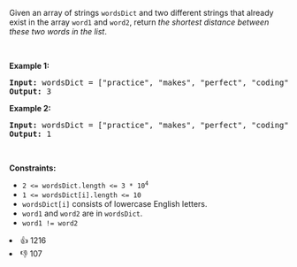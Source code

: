 <p>Given an array of strings <code>wordsDict</code> and two different strings that already exist in the array <code>word1</code> and <code>word2</code>, return <em>the shortest distance between these two words in the list</em>.</p>

<p>&nbsp;</p> 
<p><strong class="example">Example 1:</strong></p>

<pre>
<strong>Input:</strong> wordsDict = ["practice", "makes", "perfect", "coding", "makes"], word1 = "coding", word2 = "practice"
<strong>Output:</strong> 3
</pre>

<p><strong class="example">Example 2:</strong></p>

<pre>
<strong>Input:</strong> wordsDict = ["practice", "makes", "perfect", "coding", "makes"], word1 = "makes", word2 = "coding"
<strong>Output:</strong> 1
</pre>

<p>&nbsp;</p> 
<p><strong>Constraints:</strong></p>

<ul> 
 <li><code>2 &lt;= wordsDict.length &lt;= 3 * 10<sup>4</sup></code></li> 
 <li><code>1 &lt;= wordsDict[i].length &lt;= 10</code></li> 
 <li><code>wordsDict[i]</code> consists of lowercase English letters.</li> 
 <li><code>word1</code> and <code>word2</code> are in <code>wordsDict</code>.</li> 
 <li><code>word1 != word2</code></li> 
</ul>

<div><li>👍 1216</li><li>👎 107</li></div>